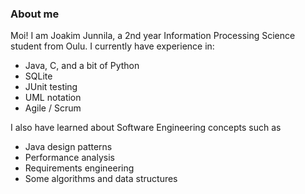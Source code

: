 ### About me

Moi! I am Joakim Junnila, a 2nd year Information Processing Science student from Oulu. I currently have experience in: 
- Java, C, and a bit of Python
- SQLite
- JUnit testing
- UML notation
- Agile / Scrum

I also have learned about Software Engineering concepts such as 
- Java design patterns
- Performance analysis
- Requirements engineering
- Some algorithms and data structures

<!--
**jjunnila/jjunnila** is a ✨ _special_ ✨ repository because its `README.md` (this file) appears on your GitHub profile.

Here are some ideas to get you started:

- 🔭 I’m currently working on ...
- 🌱 I’m currently learning ...
- 👯 I’m looking to collaborate on ...
- 🤔 I’m looking for help with ...
- 💬 Ask me about ...
- 📫 How to reach me: ...
- 😄 Pronouns: ...
- ⚡ Fun fact: ...
-->
